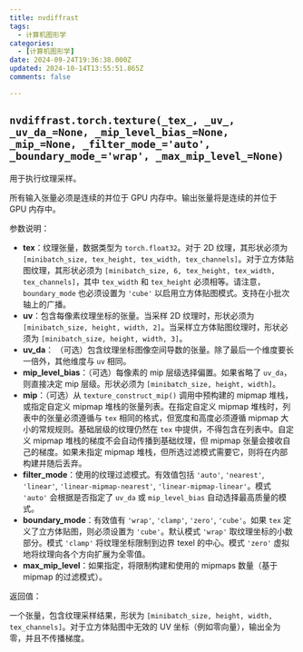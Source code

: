 ```yaml
---
title: nvdiffrast
tags:
  - 计算机图形学
categories:
  - [计算机图形学]
date: 2024-09-24T19:36:38.000Z
updated: 2024-10-14T13:55:51.865Z
comments: false

---
```


<!--more-->
## `nvdiffrast.torch.texture(_tex_, _uv_, _uv_da_=None, _mip_level_bias_=None, _mip_=None, _filter_mode_='auto', _boundary_mode_='wrap', _max_mip_level_=None)`

用于执行纹理采样。

所有输入张量必须是连续的并位于 GPU 内存中。输出张量将是连续的并位于 GPU 内存中。

参数说明：

* **tex**：纹理张量，数据类型为 `torch.float32`。对于 2D 纹理，其形状必须为 `[minibatch_size, tex_height, tex_width, tex_channels]`。对于立方体贴图纹理，其形状必须为 `[minibatch_size, 6, tex_height, tex_width, tex_channels]`，其中 `tex_width` 和 `tex_height` 必须相等。请注意，`boundary_mode` 也必须设置为 `'cube'` 以启用立方体贴图模式。支持在小批次轴上的广播。
* **uv**：包含每像素纹理坐标的张量。当采样 2D 纹理时，形状必须为 `[minibatch_size, height, width, 2]`。当采样立方体贴图纹理时，形状必须为 `[minibatch_size, height, width, 3]`。
* **uv\_da**： （可选）包含纹理坐标图像空间导数的张量。除了最后一个维度要长一倍外，其他维度与 `uv` 相同。
* **mip\_level\_bias**：（可选）每像素的 mip 层级选择偏置。如果省略了 `uv_da`，则直接决定 mip 层级。形状必须为 `[minibatch_size, height, width]`。
* **mip**：（可选）从 `texture_construct_mip()` 调用中预构建的 mipmap 堆栈，或指定自定义 mipmap 堆栈的张量列表。在指定自定义 mipmap 堆栈时，列表中的张量必须遵循与 `tex` 相同的格式，但宽度和高度必须遵循 mipmap 大小的常规规则。基础层级的纹理仍然在 `tex` 中提供，不得包含在列表中。自定义 mipmap 堆栈的梯度不会自动传播到基础纹理，但 mipmap 张量会接收自己的梯度。如果未指定 mipmap 堆栈，但所选过滤模式需要它，则将在内部构建并随后丢弃。
* **filter\_mode**：使用的纹理过滤模式。有效值包括 `'auto'`, `'nearest'`, `'linear'`, `'linear-mipmap-nearest'`, `'linear-mipmap-linear'`。模式 `'auto'` 会根据是否指定了 `uv_da` 或 `mip_level_bias` 自动选择最高质量的模式。
* **boundary\_mode**：有效值有 `'wrap'`, `'clamp'`, `'zero'`, `'cube'`。如果 `tex` 定义了立方体贴图，则必须设置为 `'cube'`。默认模式 `'wrap'` 取纹理坐标的小数部分。模式 `'clamp'` 将纹理坐标限制到边界 texel 的中心。模式 `'zero'` 虚拟地将纹理向各个方向扩展为全零值。
* **max\_mip\_level**：如果指定，将限制构建和使用的 mipmaps 数量（基于 mipmap 的过滤模式）。

返回值：

一个张量，包含纹理采样结果，形状为 `[minibatch_size, height, width, tex_channels]`。对于立方体贴图中无效的 UV 坐标（例如零向量），输出全为零，并且不传播梯度。
